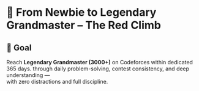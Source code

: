 # 🔴 From Newbie to Legendary Grandmaster – The Red Climb

## 🎯 Goal

Reach **Legendary Grandmaster (3000+)** on Codeforces within dedicated 365 days. 
through daily problem-solving, contest consistency, and deep understanding —  
with zero distractions and full discipline.

